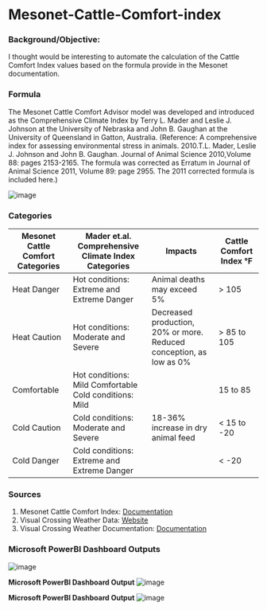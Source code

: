 # Mesonet-Cattle-Comfort-index
### Background/Objective:
I thought would be interesting to automate the calculation of the Cattle Comfort Index values based on the formula provide in the Mesonet documentation.

### Formula

The Mesonet Cattle Comfort Advisor model was developed and introduced as the Comprehensive Climate Index by Terry L. Mader and Leslie J. Johnson at the University of Nebraska and John B. Gaughan at the University of Queensland in Gatton, Australia.
(Reference: A comprehensive index for assessing environmental stress in animals. 2010.T.L. Mader, Leslie J. Johnson and John B. Gaughan. Journal of Animal Science 2010,Volume 88: pages 2153-2165. The formula was corrected as Erratum in Journal of Animal Science 2011, Volume 89: page 2955. The 2011 corrected formula is included here.)

![image](https://github.com/johnmurphy/Mesonet-Cattle-Comfort-index/assets/38695469/b2f42fbc-1ca9-44fa-a803-c1ce247726fc)

### Categories

Mesonet Cattle Comfort Categories | Mader et.al. Comprehensive Climate Index Categories | Impacts | Cattle Comfort Index °F
--- | --- | --- | ---
Heat Danger | Hot conditions: Extreme and Extreme Danger | Animal deaths may exceed 5% | > 105
Heat Caution | Hot conditions: Moderate and Severe | Decreased production, 20% or more. Reduced conception, as low as 0% | > 85 to 105
Comfortable | Hot conditions: Mild Comfortable Cold conditions: Mild |   | 15 to 85
Cold Caution  | Cold conditions: Moderate and Severe | 18-36% increase in dry animal feed | < 15 to -20
Cold Danger  | Cold conditions: Extreme and Extreme Danger |   | < -20

### Sources
1. Mesonet Cattle Comfort Index: [Documentation](https://content.prod.mesonet.org/learn/ag/tools_documentation/Cattle_Comfort_Description.201605.pdf)
1. Visual Crossing Weather Data: [Website](https://www.visualcrossing.com/)
1. Visual Crossing Weather Documentation: [Documentation](https://www.visualcrossing.com/resources/documentation/weather-data/weather-data-documentation/)
         
### Microsoft PowerBI Dashboard Outputs

![image](https://github.com/johnmurphy/Mesonet-Cattle-Comfort-index-/assets/38695469/03ce62d8-9930-4e19-8c8b-3a731be37c4c)

__Microsoft PowerBI Dashboard Output__
![image](https://github.com/johnmurphy/Mesonet-Cattle-Comfort-index-/assets/38695469/a3910ab9-794f-4d80-8a63-179a7d7df821)

__Microsoft PowerBI Dashboard Output__
![image](https://github.com/johnmurphy/Mesonet-Cattle-Comfort-index-/assets/38695469/ef60a62e-84ee-41eb-986d-36e3beb2becc)






